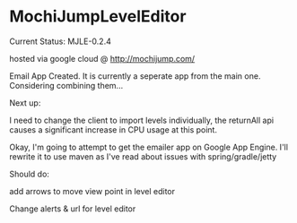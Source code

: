 # MochiJumpLevelEditor

Current Status: MJLE-0.2.4

hosted via google cloud @ http://mochijump.com/

Email App Created. It is currently a seperate app from the main one. Considering combining them...

Next up:

I need to change the client to import levels individually, the returnAll api causes a significant increase in CPU usage at this point.

Okay, I'm going to attempt to get the emailer app on Google App Engine. I'll rewrite it to use maven as I've read about issues with spring/gradle/jetty 

Should do:

add arrows to move view point in level editor

Change alerts & url for level editor
